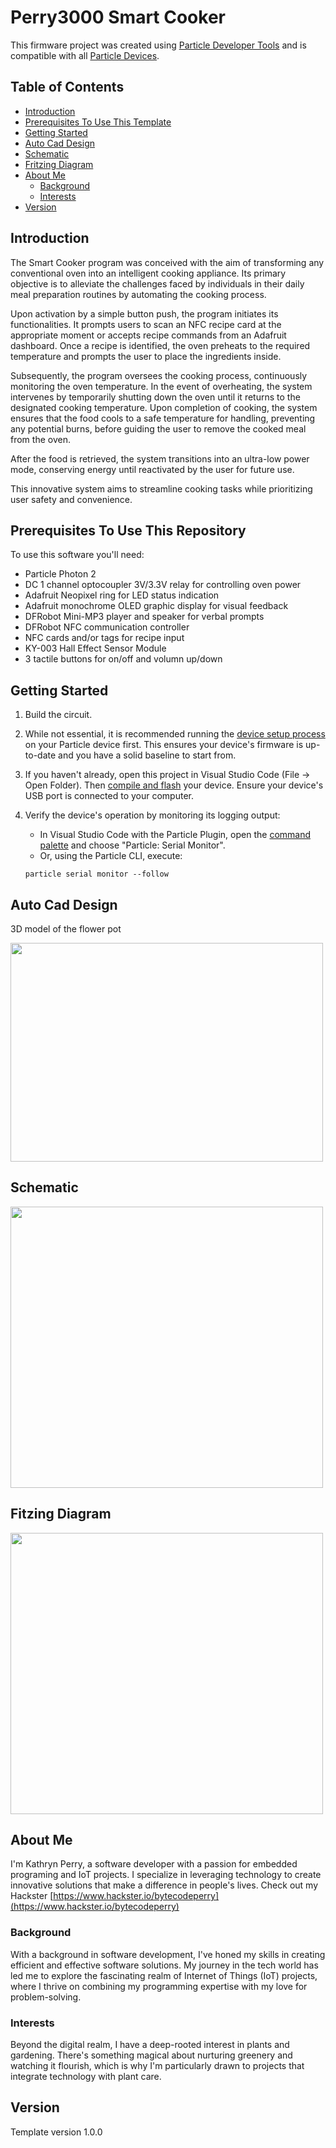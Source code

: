 # Perry3000 Smart Cooker

This firmware project was created using [Particle Developer Tools](https://www.particle.io/developer-tools/) and is compatible with all [Particle Devices](https://www.particle.io/devices/).


## Table of Contents
- [Introduction](#introduction)
- [Prerequisites To Use This Template](#prerequisites-to-use-this-repository)
- [Getting Started](#getting-started) 
- [Auto Cad Design](#Auto-Cad-Design) 
- [Schematic](#Schematic)
- [Fritzing Diagram](#Fitzing-Diagram)
- [About Me](#About-Me)
  - [Background](#Background)
  - [Interests](#Interests)
- [Version](#version)

## Introduction

The Smart Cooker program was conceived with the aim of transforming any conventional oven into an intelligent cooking appliance. Its primary objective is to alleviate the challenges faced by individuals in their daily meal preparation routines by automating the cooking process.

Upon activation by a simple button push, the program initiates its functionalities. It prompts users to scan an NFC recipe card at the appropriate moment or accepts recipe commands from an Adafruit dashboard. Once a recipe is identified, the oven preheats to the required temperature and prompts the user to place the ingredients inside.

Subsequently, the program oversees the cooking process, continuously monitoring the oven temperature. In the event of overheating, the system intervenes by temporarily shutting down the oven until it returns to the designated cooking temperature. Upon completion of cooking, the system ensures that the food cools to a safe temperature for handling, preventing any potential burns, before guiding the user to remove the cooked meal from the oven.

After the food is retrieved, the system transitions into an ultra-low power mode, conserving energy until reactivated by the user for future use.

This innovative system aims to streamline cooking tasks while prioritizing user safety and convenience.

## Prerequisites To Use This Repository

To use this software you'll need:

* Particle Photon 2
* DC 1 channel optocoupler 3V/3.3V relay for controlling oven power
* Adafruit Neopixel ring for LED status indication
* Adafruit monochrome OLED graphic display for visual feedback
* DFRobot Mini-MP3 player and speaker for verbal prompts
* DFRobot NFC communication controller
* NFC cards and/or tags for recipe input
* KY-003 Hall Effect Sensor Module
* 3 tactile buttons for on/off and volumn up/down

## Getting Started

1. Build the circuit.

2. While not essential, it is recommended running the [device setup process](https://setup.particle.io/) on your Particle device first. This ensures your device's firmware is up-to-date and you have a solid baseline to start from.

3. If you haven't already, open this project in Visual Studio Code (File -> Open Folder). Then [compile and flash](https://docs.particle.io/getting-started/developer-tools/workbench/#cloud-build-and-flash) your device. Ensure your device's USB port is connected to your computer.

4. Verify the device's operation by monitoring its logging output:
    - In Visual Studio Code with the Particle Plugin, open the [command palette](https://docs.particle.io/getting-started/developer-tools/workbench/#particle-commands) and choose "Particle: Serial Monitor".
    - Or, using the Particle CLI, execute:
    ```
    particle serial monitor --follow
    ```


## Auto Cad Design
3D model of the flower pot

<img src="HousePlantWaterSys/images/flower_pot.gif" width=500 height=350>

## Schematic
<img src="HousePlantWaterSys/images/schematic.png" width=500 height=450>

## Fitzing Diagram
<img src="HousePlantWaterSys/images/fritzing.png" width=500 height=450>

## About Me

I'm Kathryn Perry, a software developer with a passion for embedded programing and IoT projects. I specialize in leveraging technology to create innovative solutions that make a difference in people's lives. Check out my Hackster [https://www.hackster.io/bytecodeperry](https://www.hackster.io/bytecodeperry)

### Background
With a background in software development, I've honed my skills in creating efficient and effective software solutions. My journey in the tech world has led me to explore the fascinating realm of Internet of Things (IoT) projects, where I thrive on combining my programming expertise with my love for problem-solving.

### Interests
Beyond the digital realm, I have a deep-rooted interest in plants and gardening. There's something magical about nurturing greenery and watching it flourish, which is why I'm particularly drawn to projects that integrate technology with plant care.

## Version

Template version 1.0.0
